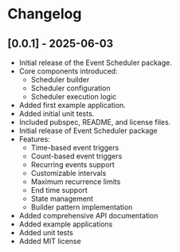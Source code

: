 # Changelog

## [0.0.1] - 2025-06-03

* Initial release of the Event Scheduler package.
* Core components introduced:
  * Scheduler builder
  * Scheduler configuration
  * Scheduler execution logic
* Added first example application.
* Added initial unit tests.
* Included pubspec, README, and license files.
* Initial release of Event Scheduler package
* Features:
  * Time-based event triggers
  * Count-based event triggers
  * Recurring events support
  * Customizable intervals
  * Maximum recurrence limits
  * End time support
  * State management
  * Builder pattern implementation
* Added comprehensive API documentation
* Added example applications
* Added unit tests
* Added MIT license
